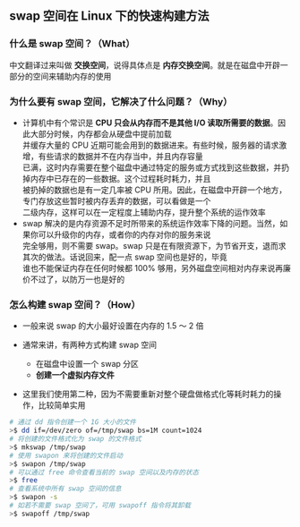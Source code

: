 ## swap 空间在 Linux 下的快速构建方法

### 什么是 swap 空间？（**What**）

  中文翻译过来叫做 **交换空间**，说得具体点是 **内存交换空间**。就是在磁盘中开辟一部分的空间来辅助内存的使用

### 为什么要有 swap 空间，它解决了什么问题？（**Why**）

  - 计算机中有个常识是 **CPU 只会从内存而不是其他 I/O 读取所需要的数据**。因此大部分时候，内存都会从硬盘中提前加载\
并缓存大量的 CPU 近期可能会用到的数据进来。有些时候，服务器的请求激增，有些请求的数据并不在内存当中，并且内存容量\
已满，这时内存需要在整个磁盘中通过特定的服务或方式找到这些数据，并扔掉内存中已存在的一些数据。这个过程耗时耗力，并且\
被扔掉的数据也是有一定几率被 CPU 所用。因此，在磁盘中开辟一个地方，专门存放这些暂时被内存丢弃的数据，可以看做是一个\
二级内存，这样可以在一定程度上辅助内存，提升整个系统的运作效率
  - swap 解决的是内存资源不足时所带来的系统运作效率下降的问题。当然，如果你可以升级你的内存，或者你的内存对你的服务来说\
完全够用，则不需要 swap。swap 只是在有限资源下，为节省开支，退而求其次的做法。话说回来，配一点 swap 空间也是好的，毕竟\
谁也不能保证内存在任何时候都 100% 够用，另外磁盘空间相对内存来说再廉价不过了，以防万一也是好的

### 怎么构建 swap 空间？（**How**）

  - 一般来说 swap 的大小最好设置在内存的 1.5 ～ 2 倍

  - 通常来讲，有两种方式构建 swap 空间
    - 在磁盘中设置一个 swap 分区
    - **创建一个虚拟内存文件**
  
  - 这里我们使用第二种，因为不需要重新对整个硬盘做格式化等耗时耗力的操作，比较简单实用

  ```bash
  # 通过 dd 指令创建一个 1G 大小的文件
  >$ dd if=/dev/zero of=/tmp/swap bs=1M count=1024
  # 将创建的文件格式化为 swap 的文件格式
  >$ mkswap /tmp/swap
  # 使用 swapon 来将创建的文件启动
  >$ swapon /tmp/swap
  # 可以通过 free 命令查看当前的 swap 空间以及内存的状态
  >$ free
  # 查看系统中所有 swap 空间的信息
  >$ swapon -s
  # 如若不需要 swap 空间了，可用 swapoff 指令将其卸载
  >$ swapoff /tmp/swap
  ```

  